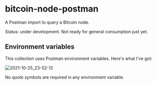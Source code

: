 # bitcoin-node-postman

A Postman import to query a Bitcoin node.

Status: under development. Not ready for general consumption just yet.

## Environment variables

This collection uses Postman environment variables.  Here's what I've got:

![2021-10-25_23-52-12](https://user-images.githubusercontent.com/80144/138806239-f1ddf8ec-1f66-4610-9a27-e020316f9738.jpg)

No quote symbols are required in any environment variable.